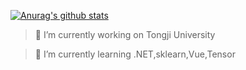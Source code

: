 
[![Anurag's github stats](https://github-readme-stats.vercel.app/api?username=MQN-80&count_private=true&include_all_commits=true)](https://github.com/anuraghazra/github-readme-stats)
> 🔭 I’m currently working on Tongji University

> 🌱 I’m currently learning .NET,sklearn,Vue,Tensor
